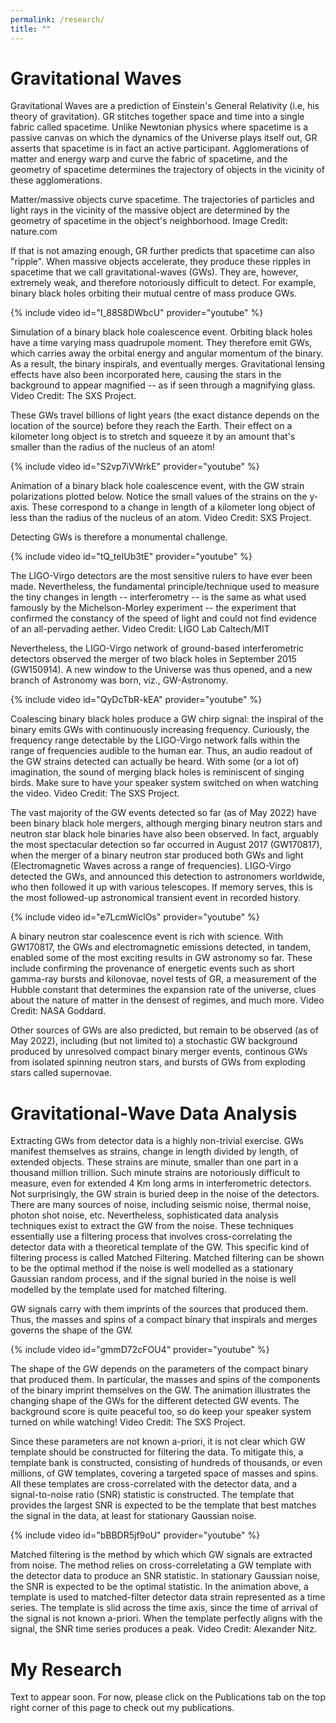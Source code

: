 ```yaml
---
permalink: /research/
title: ""
---
```


# Gravitational Waves

Gravitational Waves are a prediction of Einstein's General Relativity (i.e, his theory of gravitation). GR stitches together space and time into a single fabric called spacetime. Unlike Newtonian physics where spacetime is a passive canvas on which the dynamics of the Universe plays itself out, GR asserts that spacetime is in fact an active participant. Agglomerations of matter and energy warp and curve the fabric of spacetime, and the geometry of spacetime determines the trajectory of objects in the vicinity of these agglomerations.

<img src="{{ site.url }}{{ site.baseurl }}/assets/images/curvature.jpg" alt="">
<figcaption>Matter/massive objects curve spacetime. The trajectories of particles and light rays in the vicinity of the massive object are determined by the geometry of spacetime in the object's neighborhood. Image Credit: nature.com</figcaption>

If that is not amazing enough, GR further predicts that spacetime can also "ripple". When massive objects accelerate, they produce these ripples in spacetime that we call gravitational-waves (GWs). They are, however, extremely weak, and therefore notoriously difficult to detect. For example, binary black holes orbiting their mutual centre of mass produce GWs. 

{% include video id="I_88S8DWbcU" provider="youtube" %}
<figcaption>Simulation of a binary black hole coalescence event. Orbiting black holes have a time varying mass quadrupole moment. They therefore emit GWs, which carries away the orbital energy and angular momentum of the binary. As a result, the binary inspirals, and eventually merges. Gravitational lensing effects have also been incorporated here, causing the stars in the background to appear magnified -- as if seen through a magnifying glass. Video Credit: The SXS Project. </figcaption>

These GWs travel billions of light years (the exact distance depends on the location of the source) before they reach the Earth. Their effect on a kilometer long object is to stretch and squeeze it by an amount that's smaller than the radius of the nucleus of an atom!

{% include video id="S2vp7iVWrkE" provider="youtube" %}
<figcaption>Animation of a binary black hole coalescence event, with the GW strain polarizations plotted below. Notice the small values of the strains on the y-axis. These correspond to a change in length of a kilometer long object of less than the radius of the nucleus of an atom. Video Credit: SXS Project. </figcaption>

Detecting GWs is therefore a monumental challenge. 

{% include video id="tQ_teIUb3tE" provider="youtube" %}
<figcaption>The LIGO-Virgo detectors are the most sensitive rulers to have ever been made. Nevertheless, the fundamental principle/technique used to measure the tiny changes in length -- interferometry -- is the same as what used famously by the Michelson-Morley experiment -- the experiment that confirmed the constancy of the speed of light and could not find evidence of an all-pervading aether. Video Credit: LIGO Lab Caltech/MIT </figcaption>

Nevertheless, the LIGO-Virgo network of ground-based interferometric detectors observed the merger of two black holes in September 2015 (GW150914). A new window to the Universe was thus opened, and a new branch of Astronomy was born, viz., GW-Astronomy.

{% include video id="QyDcTbR-kEA" provider="youtube" %}
<figcaption> Coalescing binary black holes produce a GW chirp signal: the inspiral of the binary emits GWs with continuously increasing frequency. Curiously, the frequency range detectable by the LIGO-Virgo network falls within the range of frequencies audible to the human ear. Thus, an audio readout of the GW strains detected can actually be heard. With some (or a lot of) imagination, the sound of merging black holes is reminiscent of singing birds. Make sure to have your speaker system switched on when watching the video. Video Credit: The SXS Project. </figcaption>

The vast majority of the GW events detected so far (as of May 2022) have been binary black hole mergers, although merging binary neutron stars and neutron star black hole binaries have also been observed. In fact, arguably the most spectacular detection so far occurred in August 2017 (GW170817), when the merger of a binary neutron star produced both GWs and light (Electromagnetic Waves across a range of frequencies). LIGO-Virgo detected the GWs, and announced this detection to astronomers worldwide, who then followed it up with various telescopes. If memory serves, this is the most followed-up astronomical transient event in recorded history.

{% include video id="e7LcmWiclOs" provider="youtube" %}
<figcaption> A binary neutron star coalescence event is rich with science. With GW170817, the GWs and electromagnetic emissions detected, in tandem, enabled some of the most exciting results in GW astronomy so far. These include confirming the provenance of energetic events such as short gamma-ray bursts and kilonovae, novel tests of GR, a measurement of the Hubble constant that determines the expansion rate of the universe, clues about the nature of matter in the densest of regimes, and much more. Video Credit: NASA Goddard. </figcaption>

Other sources of GWs are also predicted, but remain to be observed (as of May 2022), including (but not limited to) a stochastic GW background produced by unresolved compact binary merger events, continous GWs from isolated spinning neutron stars, and bursts of GWs from exploding stars called supernovae.

# Gravitational-Wave Data Analysis

Extracting GWs from detector data is a highly non-trivial exercise. GWs manifest themselves as strains, change in length divided by length, of extended objects. These strains are minute, smaller than one part in a thousand million trillion. Such minute strains are notoriously difficult to measure, even for extended 4 Km long arms in interferometric detectors. Not surprisingly, the GW strain is buried deep in the noise of the detectors. There are many sources of noise, including seismic noise, thermal noise, photon shot noise, etc. Nevertheless, sophisticated data analysis techniques exist to extract the GW from the noise. These techniques essentially use a filtering process that involves cross-correlating the detector data with a theoretical template of the GW. This specific kind of filtering process is called Matched Filtering. Matched filtering can be shown to be the optimal method if the noise is well modelled as a stationary Gaussian random process, and if the signal buried in the noise is well modelled by the template used for matched filtering. 

GW signals carry with them imprints of the sources that produced them. Thus, the masses and spins of a compact binary that inspirals and merges governs the shape of the GW. 

{% include video id="gmmD72cFOU4" provider="youtube" %}
<figcaption> The shape of the GW depends on the parameters of the compact binary that produced them. In particular, the masses and spins of the components of the binary imprint themselves on the GW. The animation illustrates the changing shape of the GWs for the different detected GW events. The background score is quite peaceful too, so do keep your speaker system turned on while watching! Video Credit: The SXS Project. </figcaption>

Since these parameters are not known a-priori, it is not clear which GW template should be constructed for filtering the data. To mitigate this, a template bank is constructed, consisting of hundreds of thousands, or even millions, of GW templates, covering a targeted space of masses and spins. All these templates are cross-correlated with the detector data, and a signal-to-noise ratio (SNR) statistic is constructed. The template that provides the largest SNR is expected to be the template that best matches the signal in the data, at least for stationary Gaussian noise.

{% include video id="bBBDR5jf9oU" provider="youtube" %}
<figcaption> Matched filtering is the method by which which GW signals are extracted from noise. The method relies on cross-correletating a GW template with the detector data to produce an SNR statistic. In stationary Gaussian noise, the SNR is expected to be the optimal statistic. In the animation above, a template is used to matched-filter detector data strain represented as a time series. The template is slid across the time axis, since the time of arrival of the signal is not known a-priori. When the template perfectly aligns with the signal, the SNR time series produces a peak. Video Credit: Alexander Nitz. </figcaption> 

# My Research

Text to appear soon. For now, please click on the Publications tab on the top right corner of this page to check out my publications.
